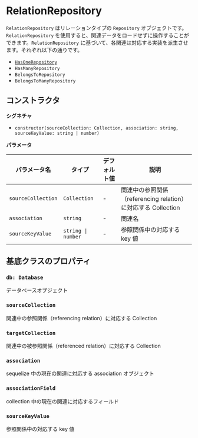 # RelationRepository

`RelationRepository` はリレーションタイプの `Repository` オブジェクトです。`RelationRepository` を使用すると、関連データをロードせずに操作することができます。`RelationRepository` に基づいて、各関連は対応する実装を派生させます。それぞれ以下の通りです。

- [`HasOneRepository`](#has-one-repository)
- `HasManyRepository`
- `BelongsToRepository`
- `BelongsToManyRepository`

## コンストラクタ

**シグネチャ**

- `constructor(sourceCollection: Collection, association: string, sourceKeyValue: string | number)`

**パラメータ**

| パラメータ名         | タイプ               | デフォルト値 | 説明                                                      |
| -------------------- | -------------------- | ------------ | --------------------------------------------------------- |
| `sourceCollection`   | `Collection`         | -            | 関連中の参照関係（referencing relation）に対応する Collection |
| `association`        | `string`             | -            | 関連名                                                    |
| `sourceKeyValue`     | `string \| number`   | -            | 参照関係中の対応する key 値                               |

## 基底クラスのプロパティ

### `db: Database`

データベースオブジェクト

### `sourceCollection`

関連中の参照関係（referencing relation）に対応する Collection

### `targetCollection`

関連中の被参照関係（referenced relation）に対応する Collection

### `association`

sequelize 中の現在の関連に対応する association オブジェクト

### `associationField`

collection 中の現在の関連に対応するフィールド

### `sourceKeyValue`

参照関係中の対応する key 値
